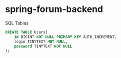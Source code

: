 # spring-forum-backend

SQL Tables

```sql
CREATE TABLE Users(
    id BIGINT NOT NULL PRIMARY KEY AUTO_INCREMENT,
    login TINYTEXT NOT NULL,
    password TINYTEXT NOT NULL
);
```
